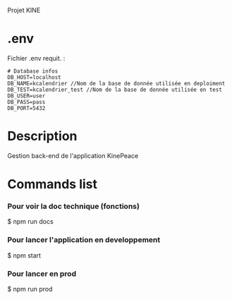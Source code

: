 Projet KINE

# .env

Fichier .env requit. :

```
# Database infos
DB_HOST=localhost
DB_NAME=kcalendrier //Nom de la base de donnée utilisée en deploiment
DB_TEST=kcalendrier_test //Nom de la base de donnée utilisée en test
DB_USER=user
DB_PASS=pass
DB_PORT=5432
```

# Description

Gestion back-end de l'application KinePeace

# Commands list

### Pour voir la doc technique (fonctions)

\$ npm run docs

### Pour lancer l'application en developpement

\$ npm start

### Pour lancer en prod

\$ npm run prod
